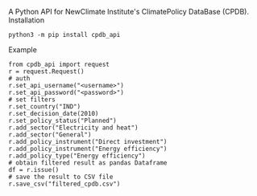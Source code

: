 A Python API for NewClimate Institute's ClimatePolicy DataBase (CPDB).
Installation

```
python3 -m pip install cpdb_api
```

Example

```
from cpdb_api import request 
r = request.Request()
# auth
r.set_api_username("<username>")
r.set_api_password("<password>")
# set filters
r.set_country("IND")
r.set_decision_date(2010)
r.set_policy_status("Planned")
r.add_sector("Electricity and heat")
r.add_sector("General")
r.add_policy_instrument("Direct investment")
r.add_policy_instrument("Energy efficiency")
r.add_policy_type("Energy efficiency")
# obtain filtered result as pandas Dataframe
df = r.issue()
# save the result to CSV file
r.save_csv("filtered_cpdb.csv")
```
